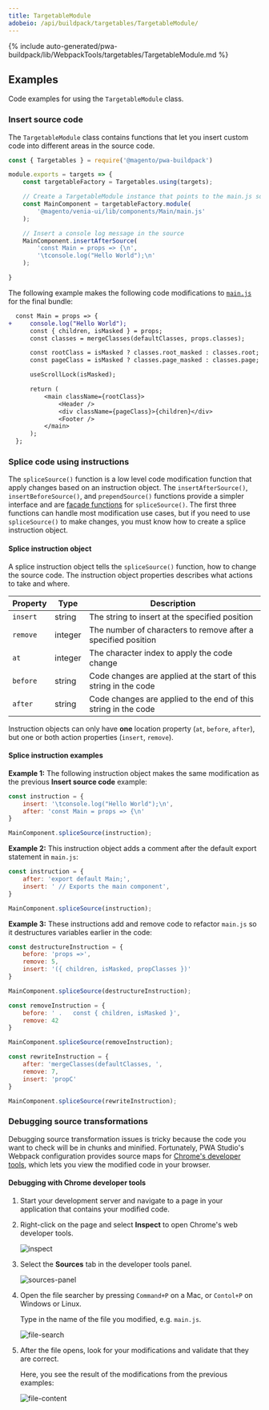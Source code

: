 ```yaml
---
title: TargetableModule
adobeio: /api/buildpack/targetables/TargetableModule/
---
```


<!--
The reference doc content is generated automatically from the source code.
To update this section, update the doc blocks in the source code
-->

{% include auto-generated/pwa-buildpack/lib/WebpackTools/targetables/TargetableModule.md %}

## Examples

Code examples for using the `TargetableModule` class.

### Insert source code

The `TargetableModule` class contains functions that let you insert custom code into different areas in the source code.

```js
const { Targetables } = require('@magento/pwa-buildpack')

module.exports = targets => {
    const targetableFactory = Targetables.using(targets);

    // Create a TargetableModule instance that points to the main.js source
    const MainComponent = targetableFactory.module(
        '@magento/venia-ui/lib/components/Main/main.js'
    );

    // Insert a console log message in the source
    MainComponent.insertAfterSource(
        'const Main = props => {\n',
        '\tconsole.log("Hello World");\n'
    );

}
```

The following example makes the following code modifications to [`main.js`][] for the final bundle:

```diff
  const Main = props => {
+     console.log("Hello World");
      const { children, isMasked } = props;
      const classes = mergeClasses(defaultClasses, props.classes);

      const rootClass = isMasked ? classes.root_masked : classes.root;
      const pageClass = isMasked ? classes.page_masked : classes.page;

      useScrollLock(isMasked);

      return (
          <main className={rootClass}>
              <Header />
              <div className={pageClass}>{children}</div>
              <Footer />
          </main>
      );
  };
```

### Splice code using instructions

The `spliceSource()` function is a low level code modification function that apply changes based on an instruction object.
The `insertAfterSource()`, `insertBeforeSource()`, and `prependSource()` functions provide a simpler interface and are [facade functions][] for `spliceSource()`.
The first three functions can handle most modification use cases, but if you need to use `spliceSource()` to make changes, you must know how to create a splice instruction object.

[facade functions]: https://en.wikipedia.org/wiki/Facade_pattern

#### Splice instruction object

A splice instruction object tells the `spliceSource()` function, how to change the source code.
The instruction object properties describes what actions to take and where.

| Property | Type    | Description                                                      |
| -------- | ------- | ---------------------------------------------------------------- |
| `insert` | string  | The string to insert at the specified position                   |
| `remove` | integer | The number of characters to remove after a specified position    |
| `at`     | integer | The character index to apply the code change                     |
| `before` | string  | Code changes are applied at the start of this string in the code |
| `after`  | string  | Code changes are applied to the end of this string in the code   |

Instruction objects can only have **one** location property (`at`, `before`, `after`), but one or both action properties (`insert`, `remove`).

#### Splice instruction examples

**Example 1:** The following instruction object makes the same modification as the previous **Insert source code** example:

```js
const instruction = {
    insert: '\tconsole.log("Hello World");\n',
    after: 'const Main = props => {\n'
}

MainComponent.spliceSource(instruction);
```

**Example 2:** This instruction object adds a comment after the default export statement in `main.js`:

```js
const instruction = {
    after: 'export default Main;',
    insert: ' // Exports the main component',
}

MainComponent.spliceSource(instruction);
```

**Example 3:** These instructions add and remove code to refactor `main.js` so it destructures variables earlier in the code:

```js
const destructureInstruction = {
    before: 'props =>',
    remove: 5,
    insert: '({ children, isMasked, propClasses })'
}

MainComponent.spliceSource(destructureInstruction);

const removeInstruction = {
    before: ' .   const { children, isMasked }',
    remove: 42
}

MainComponent.spliceSource(removeInstruction);

const rewriteInstruction = {
    after: 'mergeClasses(defaultClasses, ',
    remove: 7,
    insert: 'propC'
} 

MainComponent.spliceSource(rewriteInstruction);
```

### Debugging source transformations

Debugging source transformation issues is tricky because the code you want to check will be in chunks and minified.
Fortunately, PWA Studio's Webpack configuration provides source maps for [Chrome's developer tools][], which lets you view the modified code in your browser.

[chrome's developer tools]: https://developer.chrome.com/docs/devtools/

#### Debugging with Chrome developer tools

1. Start your development server and navigate to a page in your application that contains your modified code.
2. Right-click on the page and select **Inspect** to open Chrome's web developer tools.

   ![inspect](images/inspect.png)

3. Select the **Sources** tab in the developer tools panel.

   ![sources-panel](images/sources-panel.png)

4. Open the file searcher by pressing `Command+P` on a Mac, or `Contol+P` on Windows or Linux.

   Type in the name of the file you modified, e.g. `main.js`.

   ![file-search](images/file-search.png)

5. After the file opens, look for your modifications and validate that they are correct.

   Here, you see the result of the modifications from the previous examples:

   ![file-content](images/file-content.png)

[transform type]: <{% link pwa-buildpack/reference/transform-requests/index.md %}#transformtype--enum>
[transform requests]: <{% link pwa-buildpack/reference/transform-requests/index.md %}>

[`splice-source-loader`]: https://github.com/magento/pwa-studio/blob/develop/packages/pwa-buildpack/lib/WebpackTools/loaders/splice-source-loader.js
[`main.js`]: https://github.com/magento/pwa-studio/blob/develop/packages/venia-ui/lib/components/Main/main.js
